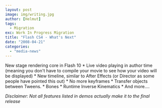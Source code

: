 ```yaml
---
layout: post
image: img/writing.jpg
author: [Helmut]
tags:
  - Migration
exc: Work In Progress Migration
title: "Flash CS4 - What's Next"
date: "2008-04-21"
categories: 
  - "media-news"
---
```


New stage rendering core in Flash 10 \* Live video playing in author time (meaning you don't have to compile your movie to see how your video will be displayed) \* New timeline, similar to After Effects (or Director as some people have pointed this out) \* No more keyframes \* Transfer objects between Tweens. \* Bones \* Runtime Inverse Kinematics \* And more....

_Disclaimer: Not all features listed in demos actually make it to the final release_
